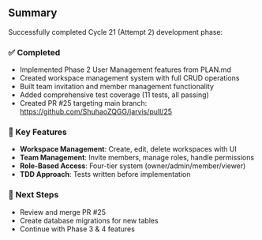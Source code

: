 ## Summary

Successfully completed Cycle 21 (Attempt 2) development phase:

### ✅ Completed
- Implemented Phase 2 User Management features from PLAN.md
- Created workspace management system with full CRUD operations
- Built team invitation and member management functionality
- Added comprehensive test coverage (11 tests, all passing)
- Created PR #25 targeting main branch: https://github.com/ShuhaoZQGG/jarvis/pull/25

### 📝 Key Features
- **Workspace Management**: Create, edit, delete workspaces with UI
- **Team Management**: Invite members, manage roles, handle permissions
- **Role-Based Access**: Four-tier system (owner/admin/member/viewer)
- **TDD Approach**: Tests written before implementation

### 🚀 Next Steps
- Review and merge PR #25
- Create database migrations for new tables
- Continue with Phase 3 & 4 features

<!-- FEATURES_STATUS: PARTIAL_COMPLETE -->
